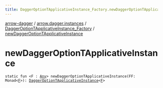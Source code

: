 ```yaml
---
title: DaggerOptionTApplicativeInstance_Factory.newDaggerOptionTApplicativeInstance - arrow-dagger
---
```


[arrow-dagger](../../index.html) / [arrow.dagger.instances](../index.html) / [DaggerOptionTApplicativeInstance_Factory](index.html) / [newDaggerOptionTApplicativeInstance](./new-dagger-option-t-applicative-instance.html)

# newDaggerOptionTApplicativeInstance

`static fun <F : `[`Any`](https://kotlinlang.org/api/latest/jvm/stdlib/kotlin/-any/index.html)`> newDaggerOptionTApplicativeInstance(FF: Monad<`[`F`](new-dagger-option-t-applicative-instance.html#F)`>): `[`DaggerOptionTApplicativeInstance`](../-dagger-option-t-applicative-instance/index.html)`<`[`F`](new-dagger-option-t-applicative-instance.html#F)`>`